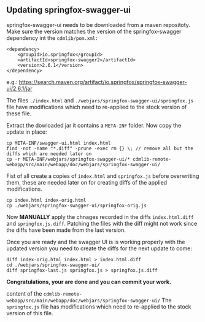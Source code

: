 ## Updating springfox-swagger-ui

springfox-swagger-ui needs to be downloaded from a maven repositoty. 
Make sure the version matches the version of the springfox-swagger dependency int the `cdmlib/pom.xml:`

~~~
<dependency>
    <groupId>io.springfox</groupId>
    <artifactId>springfox-swagger2</artifactId>
    <version>2.6.1</version>
</dependency>
~~~

e.g.: https://search.maven.org/artifact/io.springfox/springfox-swagger-ui/2.6.1/jar

The files `./index.html` and `./webjars/springfox-swagger-ui/springfox.js` file have modifications which need to re-applied to the stock version of these file.


Extract the dowloaded jar it contains a `META-INF` folder. Now copy the update in place:

~~~
cp META-INF/swagger-ui.html index.html
find -not -name "*.diff" -prune -exec rm {} \; // remove all but the diffs which are needed later on
cp -r META-INF/webjars/springfox-swagger-ui/* cdmlib-remote-webapp/src/main/webapp/doc/webjars/springfox-swagger-ui/
~~~

Fist of all create a copies of `index.html` and `springfox.js` before overwriting them, these are needed later on for creating diffs of the applied modifications.

~~~
cp index.html index-orig.html
cp ./webjars/springfox-swagger-ui/springfox-orig.js
~~~

Now **MANUALLY** apply the chnages recorded in the diffs `index.html.diff` and  `springfox.js.diff`. Patching the files with the diff might not work since the diffs have been made from the last version.

Once you are ready and the swagger UI is is working properly with the updated version you need to create the diffs for the next update to come:


~~~
diff index-orig.html index.html > index.html.diff
cd ./webjars/springfox-swagger-ui/
diff springfox-last.js springfox.js > springfox.js.diff
~~~

**Congratulations, your are done and you can commit your work.**

content of the `cdmlib-remote-webapp/src/main/webapp/doc/webjars/springfox-swagger-ui/`
The `springfox.js` file has modifications which need to re-applied to the stock version of this file.


